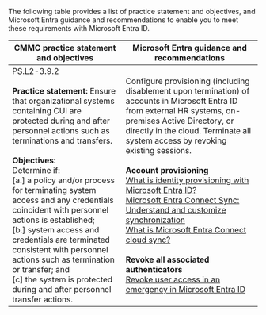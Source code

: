 The following table provides a list of practice statement and objectives, and Microsoft Entra guidance and recommendations to enable you to meet these requirements with Microsoft Entra ID.

|CMMC practice statement and objectives|Microsoft Entra guidance and recommendations|
|---|---|
|PS.L2-3.9.2  <br>  <br>**Practice statement:** Ensure that organizational systems containing CUI are protected during and after personnel actions such as terminations and transfers.  <br>  <br>**Objectives:**  <br>Determine if:  <br>[a.] a policy and/or process for terminating system access and any credentials coincident with personnel actions is established;  <br>[b.] system access and credentials are terminated consistent with personnel actions such as termination or transfer; and  <br>[c] the system is protected during and after personnel transfer actions.|Configure provisioning (including disablement upon termination) of accounts in Microsoft Entra ID from external HR systems, on-premises Active Directory, or directly in the cloud. Terminate all system access by revoking existing sessions.  <br>  <br>**Account provisioning**  <br>[What is identity provisioning with Microsoft Entra ID?](https://learn.microsoft.com/en-us/entra/identity/hybrid/what-is-provisioning)  <br>[Microsoft Entra Connect Sync: Understand and customize synchronization](https://learn.microsoft.com/en-us/entra/identity/hybrid/connect/how-to-connect-sync-whatis)  <br>[What is Microsoft Entra Connect cloud sync?](https://learn.microsoft.com/en-us/entra/identity/hybrid/cloud-sync/what-is-cloud-sync)  <br>  <br>**Revoke all associated authenticators**  <br>[Revoke user access in an emergency in Microsoft Entra ID](https://learn.microsoft.com/en-us/entra/identity/users/users-revoke-access)|

[](https://learn.microsoft.com/en-us/entra/standards/configure-cmmc-level-2-additional-controls#system-and-communications-protection-sc)